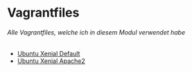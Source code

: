 # Vagrantfiles
###### Alle Vagrantfiles, welche ich in diesem Modul verwendet habe

  * [Ubuntu Xenial Default](/00-Ubuntu-Xenial-Default)
  * [Ubuntu Xenial Apache2](/00-Ubuntu-Xenial-Default/Vagrantfile)